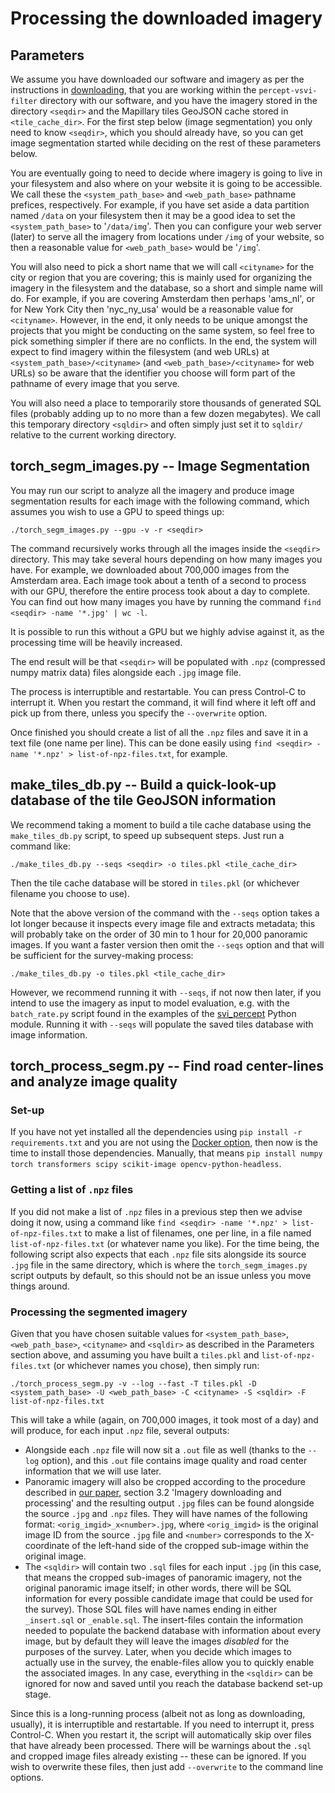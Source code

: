 # Processing the downloaded imagery

## Parameters

We assume you have downloaded our software and imagery as per the instructions in [downloading](downloading.md), that you are working within the `percept-vsvi-filter` directory with our software, and you have the imagery stored in the directory `<seqdir>` and the Mapillary tiles GeoJSON cache stored in `<tile_cache_dir>`. For the first step below (image segmentation) you only need to know `<seqdir>`, which you should already have, so you can get image segmentation started while deciding on the rest of these parameters below.

You are eventually going to need to decide where imagery is going to live in your filesystem and also where on your website it is going to be accessible. We call these the `<system_path_base>` and `<web_path_base>` pathname prefices, respectively. For example, if you have set aside a data partition named `/data` on your filesystem then it may be a good idea to set the `<system_path_base>` to '`/data/img`'. Then you can configure your web server (later) to serve all the imagery from locations under `/img` of your website, so then a reasonable value for `<web_path_base>` would be '`/img`'.

You will also need to pick a short name that we will call `<cityname>` for the city or region that you are covering; this is mainly used for organizing the imagery in the filesystem and the database, so a short and simple name will do. For example, if you are covering Amsterdam then perhaps 'ams_nl', or for New York City then 'nyc_ny_usa' would be a reasonable value for `<cityname>`. However, in the end, it only needs to be unique amongst the projects that you might be conducting on the same system, so feel free to pick something simpler if there are no conflicts. In the end, the system will expect to find imagery within the filesystem (and web URLs) at `<system_path_base>/<cityname>` (and `<web_path_base>/<cityname>` for web URLs) so be aware that the identifier you choose will form part of the pathname of every image that you serve.

You will also need a place to temporarily store thousands of generated SQL files (probably adding up to no more than a few dozen megabytes). We call this temporary directory `<sqldir>` and often simply just set it to `sqldir/` relative to the current working directory.

## torch_segm_images.py -- Image Segmentation

You may run our script to analyze all the imagery and produce image segmentation results for each image with the following command, which assumes you wish to use a GPU to speed things up:

`./torch_segm_images.py --gpu -v -r <seqdir>`

The command recursively works through all the images inside the `<seqdir>` directory. This may take several hours depending on how many images you have. For example, we downloaded about 700,000 images from the Amsterdam area. Each image took about a tenth of a second to process with our GPU, therefore the entire process took about a day to complete. You can find out how many images you have by running the command `find <seqdir> -name '*.jpg' | wc -l`.

It is possible to run this without a GPU but we highly advise against it, as the processing time will be heavily increased.

The end result will be that `<seqdir>` will be populated with `.npz` (compressed numpy matrix data) files alongside each `.jpg` image file.

The process is interruptible and restartable. You can press Control-C to interrupt it. When you restart the command, it will find where it left off and pick up from there, unless you specify the `--overwrite` option.

Once finished you should create a list of all the `.npz` files and save it in a text file (one name per line). This can be done easily using `find <seqdir> -name '*.npz' > list-of-npz-files.txt`, for example.

## make_tiles_db.py -- Build a quick-look-up database of the tile GeoJSON information

We recommend taking a moment to build a tile cache database using the `make_tiles_db.py` script, to speed up subsequent steps. Just run a command like:

`./make_tiles_db.py --seqs <seqdir> -o tiles.pkl <tile_cache_dir>`

Then the tile cache database will be stored in `tiles.pkl` (or whichever filename you choose to use).

Note that the above version of the command with the `--seqs` option takes a lot longer because it inspects every image file and extracts metadata; this will probably take on the order of 30 min to 1 hour for 20,000 panoramic images. If you want a faster version then omit the `--seqs` option and that will be sufficient for the survey-making process:

`./make_tiles_db.py -o tiles.pkl <tile_cache_dir>`

However, we recommend running it with `--seqs`, if not now then later, if you intend to use the imagery as input to model evaluation, e.g. with the `batch_rate.py` script found in the examples of the [svi_percept](https://github.com/Spatial-Data-Science-and-GEO-AI-Lab/svi_percept) Python module. Running it with `--seqs` will populate the saved tiles database with image information.

## torch_process_segm.py -- Find road center-lines and analyze image quality

### Set-up

If you have not yet installed all the dependencies using `pip install -r requirements.txt` and you are not using the [Docker option](https://github.com/Spatial-Data-Science-and-GEO-AI-Lab/percept-vsvi-filter#alternative-docker-set-up), then now is the time to install those dependencies. Manually, that means `pip install numpy torch transformers scipy scikit-image opencv-python-headless`.

### Getting a list of `.npz` files

If you did not make a list of `.npz` files in a previous step then we advise doing it now, using a command like `find <seqdir> -name '*.npz' > list-of-npz-files.txt` to make a list of filenames, one per line, in a file named `list-of-npz-files.txt` (or whatever name you like). For the time being, the following script also expects that each `.npz` file sits alongside its source `.jpg` file in the same directory, which is where the `torch_segm_images.py` script outputs by default, so this should not be an issue unless you move things around.

### Processing the segmented imagery

Given that you have chosen suitable values for `<system_path_base>`, `<web_path_base>`, `<cityname>` and `<sqldir>` as described in the Parameters section above, and assuming you have built a `tiles.pkl` and `list-of-npz-files.txt` (or whichever names you chose), then simply run:

`./torch_process_segm.py -v --log --fast -T tiles.pkl -D <system_path_base> -U <web_path_base> -C <cityname> -S <sqldir> -F list-of-npz-files.txt`

This will take a while (again, on 700,000 images, it took most of a day) and will produce, for each input `.npz` file, several outputs:
- Alongside each `.npz` file will now sit a `.out` file as well (thanks to the `--log` option), and this `.out` file contains image quality and road center information that we will use later.
- Panoramic imagery will also be cropped according to the procedure described in [our paper](https://arxiv.org/abs/2403.00174), section 3.2 'Imagery downloading and processing' and the resulting output `.jpg` files can be found alongside the source `.jpg` and `.npz` files. They will have names of the following format: `<orig_imgid>_x<number>.jpg`, where `<orig_imgid>` is the original image ID from the source `.jpg` file and `<number>` corresponds to the X-coordinate of the left-hand side of the cropped sub-image within the original image.
- The `<sqldir>` will contain two `.sql` files for each input `.jpg` (in this case, that means the cropped sub-images of panoramic imagery, not the original panoramic image itself; in other words, there will be SQL information for every possible candidate image that could be used for the survey). Those SQL files will have names ending in either `_insert.sql` or `_enable.sql`. The insert-files contain the information needed to populate the backend database with information about every image, but by default they will leave the images *disabled* for the purposes of the survey. Later, when you decide which images to actually use in the survey, the enable-files allow you to quickly enable the associated images. In any case, everything in the `<sqldir>` can be ignored for now and saved until you reach the database backend set-up stage.

Since this is a long-running process (albeit not as long as downloading, usually), it is interruptible and restartable. If you need to interrupt it, press Control-C. When you restart it, the script will automatically skip over files that have already been processed. There will be warnings about the `.sql` and cropped image files already existing -- these can be ignored. If you wish to overwrite these files, then just add `--overwrite` to the command line options.
